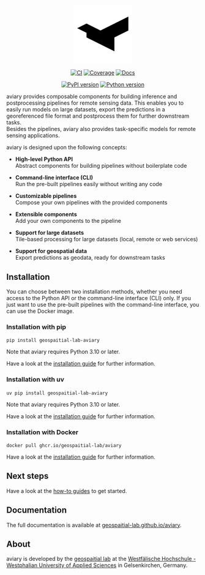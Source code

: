 <div align="center">

<picture>
  <source media="(prefers-color-scheme: dark)" srcset="https://www.github.com/geospaitial-lab/aviary/raw/main/docs/assets/aviary_logo_white.svg">
  <img alt="aviary" src="https://www.github.com/geospaitial-lab/aviary/raw/main/docs/assets/aviary_logo_black.svg" width="30%">
</picture>

</div>

<div align="center">

[![CI][CI Badge]][CI]
[![Coverage][Coverage Badge]][Coverage]
[![Docs][Docs Badge]][Docs]

</div>

<div align="center">

[![PyPI version][PyPI version Badge]][PyPI]
[![Python version][Python version Badge]][PyPI]

</div>

  [CI Badge]: https://img.shields.io/github/actions/workflow/status/geospaitial-lab/aviary/ci.yaml?branch=main&color=black&label=CI&logo=GitHub
  [CI]: https://www.github.com/geospaitial-lab/aviary/actions/workflows/ci.yaml
  [Coverage Badge]: https://img.shields.io/codecov/c/github/geospaitial-lab/aviary/main?color=black&label=Coverage&logo=codecov&logoColor=white
  [Coverage]: https://app.codecov.io/gh/geospaitial-lab/aviary
  [Docs Badge]: https://img.shields.io/github/actions/workflow/status/geospaitial-lab/aviary/docs.yaml?branch=main&color=black&label=Docs&logo=materialformkdocs&logoColor=white
  [Docs]: https://geospaitial-lab.github.io/aviary
  [PyPI version Badge]: https://img.shields.io/pypi/v/geospaitial-lab-aviary?color=black&label=PyPI
  [Python version Badge]: https://img.shields.io/pypi/pyversions/geospaitial-lab-aviary?color=black&label=Python
  [PyPI]: https://www.pypi.org/project/geospaitial-lab-aviary

aviary provides composable components for building inference and postprocessing pipelines
for remote sensing data.
This enables you to easily run models on large datasets, export the predictions in a
georeferenced file format and postprocess them for further downstream tasks.<br />
Besides the pipelines, aviary also provides task-specific models for remote sensing applications.

aviary is designed upon the following concepts:

- **High-level Python API**<br />
  Abstract components for building pipelines without boilerplate code

- **Command-line interface (CLI)**<br />
  Run the pre-built pipelines easily without writing any code

- **Customizable pipelines**<br />
  Compose your own pipelines with the provided components

- **Extensible components**<br />
  Add your own components to the pipeline

- **Support for large datasets**<br />
  Tile-based processing for large datasets (local, remote or web services)

- **Support for geospatial data**<br />
  Export predictions as geodata, ready for downstream tasks

## Installation

You can choose between two installation methods, whether you need access to the Python API or
the command-line interface (CLI) only.
If you just want to use the pre-built pipelines with the command-line interface, you can use the Docker image.

### Installation with pip

```
pip install geospaitial-lab-aviary
```

Note that aviary requires Python 3.10 or later.

Have a look at the [installation guide][installation guide pip] for further information.

  [installation guide pip]: https://geospaitial-lab.github.io/aviary/how_to_guides/installation/how_to_install_aviary_with_pip

### Installation with uv

```
uv pip install geospaitial-lab-aviary
```

Note that aviary requires Python 3.10 or later.

Have a look at the [installation guide][installation guide uv] for further information.

  [installation guide uv]: https://geospaitial-lab.github.io/aviary/how_to_guides/installation/how_to_install_aviary_with_uv

### Installation with Docker

```
docker pull ghcr.io/geospaitial-lab/aviary
```

Have a look at the [installation guide][installation guide docker] for further information.

  [installation guide docker]: https://geospaitial-lab.github.io/aviary/how_to_guides/installation/how_to_install_aviary_with_docker

## Next steps

Have a look at the [how-to guides] to get started.

  [how-to guides]: https://geospaitial-lab.github.io/aviary/how_to_guides

## Documentation

The full documentation is available at [geospaitial-lab.github.io/aviary].

  [geospaitial-lab.github.io/aviary]: https://geospaitial-lab.github.io/aviary

## About

aviary is developed by the [geospaitial lab]
at the [Westfälische Hochschule - Westphalian University of Applied Sciences]
in Gelsenkirchen, Germany.

  [geospaitial lab]: https://www.github.com/geospaitial-lab
  [Westfälische Hochschule - Westphalian University of Applied Sciences]: https://www.w-hs.de
